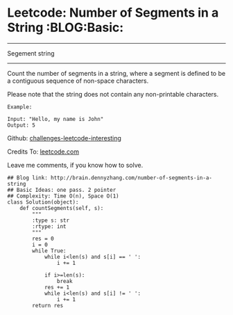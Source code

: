 # Leetcode: Number of Segments in a String     :BLOG:Basic:


---

Segement string  

---

Count the number of segments in a string, where a segment is defined to be a contiguous sequence of non-space characters.  

Please note that the string does not contain any non-printable characters.  

    Example:
    
    Input: "Hello, my name is John"
    Output: 5

Github: [challenges-leetcode-interesting](https://github.com/DennyZhang/challenges-leetcode-interesting/tree/master/number-of-segments-in-a-string)  

Credits To: [leetcode.com](https://leetcode.com/problems/number-of-segments-in-a-string/description/)  

Leave me comments, if you know how to solve.  

    ## Blog link: http://brain.dennyzhang.com/number-of-segments-in-a-string
    ## Basic Ideas: one pass. 2 pointer
    ## Complexity: Time O(n), Space O(1)
    class Solution(object):
        def countSegments(self, s):
            """
            :type s: str
            :rtype: int
            """
            res = 0
            i = 0
            while True:
                while i<len(s) and s[i] == ' ':
                    i += 1
    
                if i>=len(s):
                    break
                res += 1
                while i<len(s) and s[i] != ' ':
                    i += 1
            return res